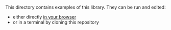 This directory contains examples of this library. They can be run and
edited:

- either directly [in your browser](https://repl.it/@ehmicky/keep-func-props)
- or in a terminal by cloning this repository
